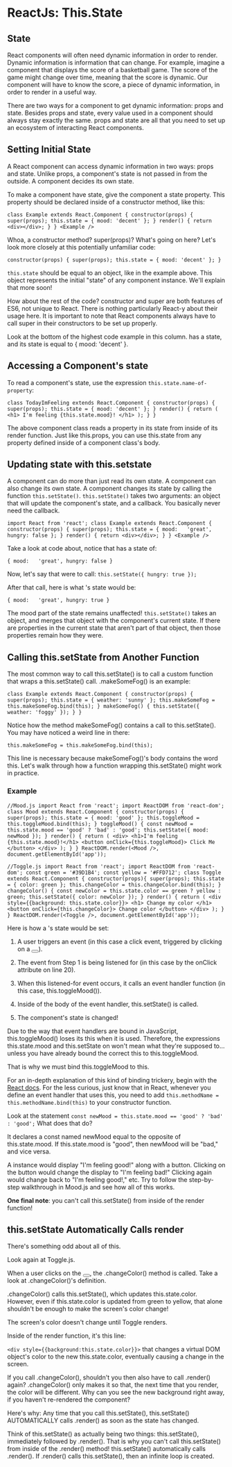 # ReactJs: This.State

## State
React components will often need dynamic information in order to render. Dynamic information is information that can change. For example, imagine a component that displays the score of a basketball game. The score of the game might change over time, meaning that the score is dynamic. Our component will have to know the score, a piece of dynamic information, in order to render in a useful way.

There are two ways for a component to get dynamic information: props and state. Besides props and state, every value used in a component should always stay exactly the same. props and state are all that you need to set up an ecosystem of interacting React components.


## Setting Initial State
A React component can access dynamic information in two ways: props and state. Unlike props, a component's state is not passed in from the outside. A component decides its own state.

To make a component have state, give the component a state property. This property should be declared inside of a constructor method, like this:

`class Example extends React.Component {
  constructor(props) {
    super(props);
    this.state = { mood: 'decent' };
  }
  render() {
    return <div></div>;
  }
}
<Example />`

Whoa, a constructor method? super(props)? What's going on here? Let's look more closely at this potentially unfamiliar code:

`constructor(props) {
  super(props);
  this.state = { mood: 'decent' };
}`

`this.state` should be equal to an object, like in the example above. This object represents the initial "state" of any component instance. We'll explain that more soon!

How about the rest of the code? constructor and super are both features of ES6, not unique to React. There is nothing particularly React-y about their usage here. It is important to note that React components always have to call super in their constructors to be set up properly.

Look at the bottom of the highest code example in this column. <Example /> has a state, and its state is equal to { mood: 'decent' }.


## Accessing a Component's state
To read a component's state, use the expression `this.state.name-of-property`:

`class TodayImFeeling extends React.Component {
  constructor(props) {
    super(props);
    this.state = { mood: 'decent' };
  }
  render() {
    return (
      <h1>
        I'm feeling {this.state.mood}!
      </h1>
    );
  }
}`

The above component class reads a property in its state from inside of its render function. Just like this.props, you can use this.state from any property defined inside of a component class's body.


## Updating state with this.setstate
A component can do more than just read its own state. A component can also change its own state. A component changes its state by calling the function `this.setState()`. `this.setState()` takes two arguments: an object that will update the component's state, and a callback. You basically never need the callback. 

`import React from 'react';
class Example extends React.Component {
  constructor(props) {
    super(props);
    this.state = {
      mood:   'great',
      hungry: false
    };
  }
  render() {
    return <div></div>;
  }
}
<Example />`

Take a look at code about, notice that <Example /> has a state of:

`{
  mood:   'great',
  hungry: false
}`

Now, let's say that <Example /> were to call: 
`this.setState({ hungry: true });`

After that call, here is what <Example />'s state would be:

`{
  mood:   'great',
  hungry: true
}`

The mood part of the state remains unaffected! `this.setState()` takes an object, and merges that object with the component's current state. If there are properties in the current state that aren't part of that object, then those properties remain how they were.


## Calling this.setState from Another Function
The most common way to call this.setState() is to call a custom function that wraps a this.setState() call. .makeSomeFog() is an example:

`class Example extends React.Component {
  constructor(props) {
    super(props);
    this.state = { weather: 'sunny' };
    this.makeSomeFog = this.makeSomeFog.bind(this);
  }
  makeSomeFog() {
    this.setState({
      weather: 'foggy'
    });
  }
}`

Notice how the method makeSomeFog() contains a call to this.setState(). You may have noticed a weird line in there:

`this.makeSomeFog = this.makeSomeFog.bind(this);`

This line is necessary because makeSomeFog()'s body contains the word this. Let's walk through how a function wrapping this.setState() might work in practice. 

### Example
`//Mood.js
import React from 'react';
import ReactDOM from 'react-dom';
class Mood extends React.Component {
  constructor(props) {
    super(props);
    this.state = { mood: 'good' };
    this.toggleMood = this.toggleMood.bind(this);
  }
  toggleMood() {
    const newMood = this.state.mood == 'good' ? 'bad' : 'good';
    this.setState({ mood: newMood });
  }
  render() {
    return (
      <div>
        <h1>I'm feeling {this.state.mood}!</h1>
        <button onClick={this.toggleMood}>
          Click Me
        </button>
      </div>
    );
  }
}
ReactDOM.render(<Mood />, document.getElementById('app'));`

``//Toggle.js
import React from 'react';
import ReactDOM from 'react-dom';
const green = '#39D1B4';
const yellow = '#FFD712';
class Toggle extends React.Component {
  constructor(props){
    super(props);
    this.state = { color: green };
    this.changeColor = this.changeColor.bind(this);
  }
  changeColor() {
    const newColor = this.state.color == green ? yellow : green;
    this.setState({ color: newColor });
  }
  render() {
    return (
      <div style={{background: this.state.color}}>
        <h1>
          Change my color
        </h1>
        <button onClick={this.changeColor}>
          Change color
        </button>
      </div>
    );
  }
}
ReactDOM.render(<Toggle />, document.getElementById('app'));``

Here is how a <Mood />'s state would be set:

1. A user triggers an event (in this case a click event, triggered by clicking on a <button></button>).

2. The event from Step 1 is being listened for (in this case by the onClick attribute on line 20).

3. When this listened-for event occurs, it calls an event handler function (in this case, this.toggleMood()).

4. Inside of the body of the event handler, this.setState() is called.

5. The component's state is changed!

Due to the way that event handlers are bound in JavaScript, this.toggleMood() loses its this when it is used. Therefore, the expressions this.state.mood and this.setState on won't mean what they're supposed to... unless you have already bound the correct this to this.toggleMood.

That is why we must bind this.toggleMood to this.

For an in-depth explanation of this kind of binding trickery, begin with the [React docs](https://facebook.github.io/react/docs/handling-events.html). For the less curious, just know that in React, whenever you define an event handler that uses this, you need to add `this.methodName = this.methodName.bind(this)` to your constructor function.

Look at the statement `const newMood = this.state.mood == 'good' ? 'bad' : 'good';` What does that do?

It declares a const named newMood equal to the opposite of this.state.mood. If this.state.mood is "good", then newMood will be "bad," and vice versa.

A <Mood /> instance would display "I'm feeling good!" along with a button. Clicking on the button would change the display to "I'm feeling bad!" Clicking again would change back to "I'm feeling good!," etc. Try to follow the step-by-step walkthrough in Mood.js and see how all of this works.

**One final note**: you can't call this.setState() from inside of the render function! 


## this.setState Automatically Calls render
There's something odd about all of this.

Look again at Toggle.js.

When a user clicks on the <button></button>, the .changeColor() method is called. Take a look at .changeColor()'s definition.

.changeColor() calls this.setState(), which updates this.state.color. However, even if this.state.color is updated from green to yellow, that alone shouldn't be enough to make the screen's color change!

The screen's color doesn't change until Toggle renders.

Inside of the render function, it's this line:

`<div style={{background:this.state.color}}>` that changes a virtual DOM object's color to the new this.state.color, eventually causing a change in the screen.

If you call .changeColor(), shouldn't you then also have to call .render() again? .changeColor() only makes it so that, the next time that you render, the color will be different. Why can you see the new background right away, if you haven't re-rendered the component?

Here's why: Any time that you call this.setState(), this.setState() AUTOMATICALLY calls .render() as soon as the state has changed.

Think of this.setState() as actually being two things: this.setState(), immediately followed by .render(). That is why you can't call this.setState() from inside of the .render() method! this.setState() automatically calls .render(). If .render() calls this.setState(), then an infinite loop is created.


## 